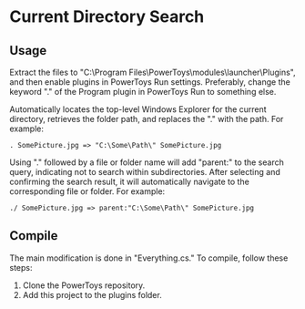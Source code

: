 # Current Directory Search

## Usage
Extract the files to "C:\Program Files\PowerToys\modules\launcher\Plugins", and then enable plugins in PowerToys Run settings. Preferably, change the keyword "." of the Program plugin in PowerToys Run to something else.

Automatically locates the top-level Windows Explorer for the current directory, retrieves the folder path, and replaces the "." with the path. For example:

    . SomePicture.jpg => "C:\Some\Path\" SomePicture.jpg

Using "." followed by a file or folder name will add "parent:" to the search query, indicating not to search within subdirectories. After selecting and confirming the search result, it will automatically navigate to the corresponding file or folder. For example:

    ./ SomePicture.jpg => parent:"C:\Some\Path\" SomePicture.jpg

## Compile
The main modification is done in "Everything.cs." To compile, follow these steps:

1. Clone the PowerToys repository.
2. Add this project to the plugins folder.